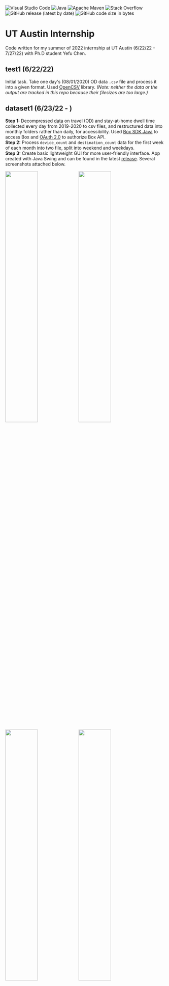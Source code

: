 ![Visual Studio Code](https://img.shields.io/badge/Visual%20Studio%20Code-0078d7.svg?style=flat&logo=visual-studio-code&logoColor=white) 
![Java](https://img.shields.io/badge/java-%23ED8B00.svg?style=flat&logo=java&logoColor=white) 
![Apache Maven](https://img.shields.io/badge/Apache%20Maven-C71A36?style=flat&logo=Apache%20Maven&logoColor=white) 
![Stack Overflow](https://img.shields.io/badge/-Stackoverflow-FE7A16?style=flat&logo=stack-overflow&logoColor=white)
![GitHub release (latest by date)](https://img.shields.io/github/v/release/nmokey/UTAustinInternship?style=flat) 
![GitHub code size in bytes](https://img.shields.io/github/languages/code-size/nmokey/UTAustinInternship?style=flat) 
# UT Austin Internship
Code written for my summer of 2022 internship at UT Austin (6/22/22 - 7/27/22) with Ph.D student Yefu Chen.

## test1 (6/22/22)
Initial task. Take one day's (08/01/2020) OD data `.csv` file and process it into a given format. Used [OpenCSV](http://opencsv.sourceforge.net) library. *(Note: neither the data or the output are tracked in this repo because their filesizes are too large.)*

## dataset1 (6/23/22 - )
**Step 1:** Decompressed [data](https://app.box.com/folder/112410303785?s=ow0x5ow78ma4hpsrti4wnho8pzdpjrtg) on travel (OD) and stay-at-home dwell time collected every day from 2019-2020 to csv files, and restructured data into monthly folders rather than daily, for accessibility. Used [Box SDK Java](http://opensource.box.com/box-java-sdk/) to access Box and [OAuth 2.0](https://developer.box.com/guides/authentication/oauth2/with-sdk/) to authorize Box API.  
**Step 2:** Process `device_count` and `destination_count` data for the first week of each month into two file, split into weekend and weekdays.  
**Step 3:** Create basic lightweight GUI for more user-friendly interface. App created with Java Swing and can be found in the latest [release](https://github.com/nmokey/UTAustinInternship/releases). Several screenshots attached below.

<img src="https://user-images.githubusercontent.com/77017591/179374762-63f8564b-ec13-4cca-8828-70a246a1c6cb.png" width="45%"></img> 
<img src="https://user-images.githubusercontent.com/77017591/179374628-213fd4d2-5bb2-4506-9941-0da73421d794.png" width="45%"></img> 
<img src="https://user-images.githubusercontent.com/77017591/179374946-acf0c759-ea75-4e35-a716-9b961f80cfb4.png" width="45%"></img> 
<img src="https://user-images.githubusercontent.com/77017591/179374919-cd07452f-c103-4f72-99b8-d6131e0a05c7.png" width="45%"></img> 
